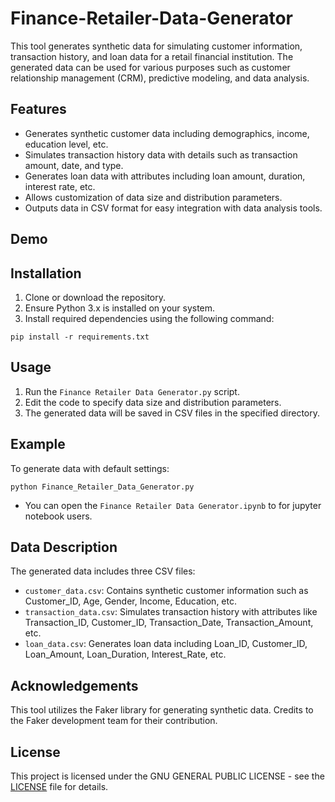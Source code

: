 # Finance-Retailer-Data-Generator
This tool generates synthetic data for simulating customer information, transaction history, and loan data for a retail financial institution. The generated data can be used for various purposes such as customer relationship management (CRM), predictive modeling, and data analysis.

## Features
- Generates synthetic customer data including demographics, income, education level, etc.
- Simulates transaction history data with details such as transaction amount, date, and type.
- Generates loan data with attributes including loan amount, duration, interest rate, etc.
- Allows customization of data size and distribution parameters.
- Outputs data in CSV format for easy integration with data analysis tools.

## Demo


## Installation
1. Clone or download the repository.
2. Ensure Python 3.x is installed on your system.
3. Install required dependencies using the following command:

```
pip install -r requirements.txt
```

## Usage
1. Run the `Finance Retailer Data Generator.py` script.
2. Edit the code to specify data size and distribution parameters.
3. The generated data will be saved in CSV files in the specified directory.

## Example
To generate data with default settings:

```
python Finance_Retailer_Data_Generator.py
```

- You can open the `Finance Retailer Data Generator.ipynb` to for jupyter notebook users.
  
## Data Description
The generated data includes three CSV files:
- `customer_data.csv`: Contains synthetic customer information such as Customer_ID, Age, Gender, Income, Education, etc.
- `transaction_data.csv`: Simulates transaction history with attributes like Transaction_ID, Customer_ID, Transaction_Date, Transaction_Amount, etc.
- `loan_data.csv`: Generates loan data including Loan_ID, Customer_ID, Loan_Amount, Loan_Duration, Interest_Rate, etc.

## Acknowledgements
This tool utilizes the Faker library for generating synthetic data. Credits to the Faker development team for their contribution.

## License
This project is licensed under the GNU GENERAL PUBLIC LICENSE - see the [LICENSE](LICENSE) file for details.
